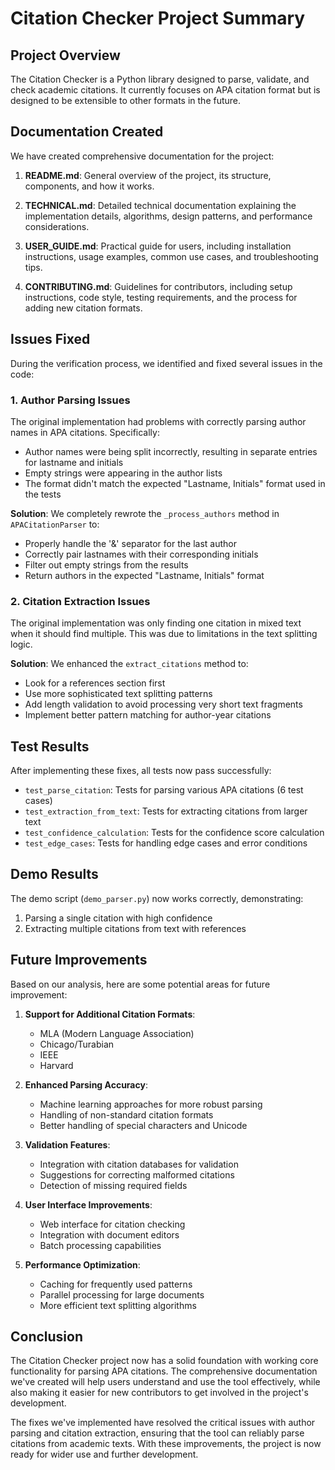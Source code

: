 # Citation Checker Project Summary

## Project Overview

The Citation Checker is a Python library designed to parse, validate, and check academic citations. It currently focuses on APA citation format but is designed to be extensible to other formats in the future.

## Documentation Created

We have created comprehensive documentation for the project:

1. **README.md**: General overview of the project, its structure, components, and how it works.

2. **TECHNICAL.md**: Detailed technical documentation explaining the implementation details, algorithms, design patterns, and performance considerations.

3. **USER_GUIDE.md**: Practical guide for users, including installation instructions, usage examples, common use cases, and troubleshooting tips.

4. **CONTRIBUTING.md**: Guidelines for contributors, including setup instructions, code style, testing requirements, and the process for adding new citation formats.

## Issues Fixed

During the verification process, we identified and fixed several issues in the code:

### 1. Author Parsing Issues

The original implementation had problems with correctly parsing author names in APA citations. Specifically:

- Author names were being split incorrectly, resulting in separate entries for lastname and initials
- Empty strings were appearing in the author lists
- The format didn't match the expected "Lastname, Initials" format used in the tests

**Solution**: We completely rewrote the `_process_authors` method in `APACitationParser` to:
- Properly handle the '&' separator for the last author
- Correctly pair lastnames with their corresponding initials
- Filter out empty strings from the results
- Return authors in the expected "Lastname, Initials" format

### 2. Citation Extraction Issues

The original implementation was only finding one citation in mixed text when it should find multiple. This was due to limitations in the text splitting logic.

**Solution**: We enhanced the `extract_citations` method to:
- Look for a references section first
- Use more sophisticated text splitting patterns
- Add length validation to avoid processing very short text fragments
- Implement better pattern matching for author-year citations

## Test Results

After implementing these fixes, all tests now pass successfully:

- `test_parse_citation`: Tests for parsing various APA citations (6 test cases)
- `test_extraction_from_text`: Tests for extracting citations from larger text
- `test_confidence_calculation`: Tests for the confidence score calculation
- `test_edge_cases`: Tests for handling edge cases and error conditions

## Demo Results

The demo script (`demo_parser.py`) now works correctly, demonstrating:
1. Parsing a single citation with high confidence
2. Extracting multiple citations from text with references

## Future Improvements

Based on our analysis, here are some potential areas for future improvement:

1. **Support for Additional Citation Formats**:
   - MLA (Modern Language Association)
   - Chicago/Turabian
   - IEEE
   - Harvard

2. **Enhanced Parsing Accuracy**:
   - Machine learning approaches for more robust parsing
   - Handling of non-standard citation formats
   - Better handling of special characters and Unicode

3. **Validation Features**:
   - Integration with citation databases for validation
   - Suggestions for correcting malformed citations
   - Detection of missing required fields

4. **User Interface Improvements**:
   - Web interface for citation checking
   - Integration with document editors
   - Batch processing capabilities

5. **Performance Optimization**:
   - Caching for frequently used patterns
   - Parallel processing for large documents
   - More efficient text splitting algorithms

## Conclusion

The Citation Checker project now has a solid foundation with working core functionality for parsing APA citations. The comprehensive documentation we've created will help users understand and use the tool effectively, while also making it easier for new contributors to get involved in the project's development.

The fixes we've implemented have resolved the critical issues with author parsing and citation extraction, ensuring that the tool can reliably parse citations from academic texts. With these improvements, the project is now ready for wider use and further development.
